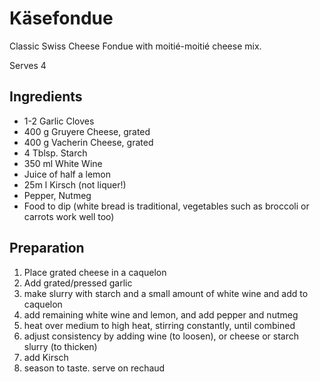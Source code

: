 Käsefondue
==========================
Classic Swiss Cheese Fondue with moitié-moitié cheese mix.

Serves 4

Ingredients
-----------
* 1-2 Garlic Cloves
* 400 g Gruyere Cheese, grated
* 400 g Vacherin Cheese, grated
* 4 Tblsp. Starch
* 350 ml White Wine
* Juice of half a lemon
* 25m l Kirsch (not liquer!)
* Pepper, Nutmeg
* Food to dip (white bread is traditional, vegetables such as broccoli or carrots work well too)

Preparation
-----------

1. Place grated cheese in a caquelon
1. Add grated/pressed garlic
1. make slurry with starch and a small amount of white wine and add to caquelon
1. add remaining white wine and lemon, and add pepper and nutmeg
1. heat over medium to high heat, stirring constantly, until combined
1. adjust consistency by adding wine (to loosen), or cheese or starch slurry (to thicken)
1. add Kirsch
1. season to taste. serve on rechaud